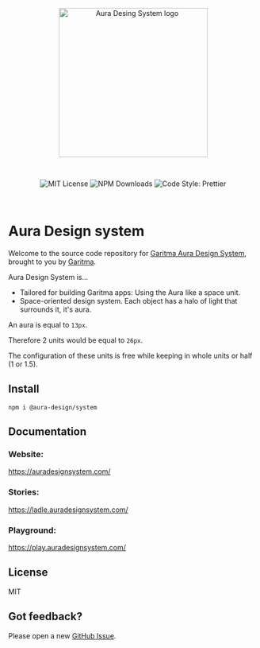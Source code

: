 <p align="center">
  <a href="https://auradesignsystem.con">
    <img src="https://images.prismic.io/garitma/fab89786-299e-4738-aa9e-738b8b29893f_aura-design-system-meditate.png?auto=compress,format?auto=format&w=320" alt="Aura Desing System logo" width="300" />
  </a>
</p>

<br>

<p align="center">
  <img alt="MIT License" src="https://img.shields.io/github/license/garitma/aura-design-system"/>
  <img alt="NPM Downloads" src="https://img.shields.io/npm/dt/aura-design"/>
  <img alt="Code Style: Prettier" src="https://img.shields.io/badge/code_style-prettier-ff69b4.svg?style=flat"/>
</p>
<br />

# Aura Design system

Welcome to the source code repository for
[Garitma Aura Design System](https://auradesignsystem.com/), brought to you by
[Garitma](https://garitma.com/).

Aura Design System is...

- Tailored for building Garitma apps: Using the Aura like a space unit.
- Space-oriented design system. Each object has a halo of light that surrounds
  it, it's aura.

An aura is equal to `13px`.

Therefore 2 units would be equal to `26px`.

The configuration of these units is free while keeping in whole units or half (1
or 1.5).

## Install

```
npm i @aura-design/system
```

## Documentation
### Website:
<a href="https://auradesignsystem.com/">https://auradesignsystem.com/</a>

### Stories:
<a href="https://ladle.auradesignsystem.com/">https://ladle.auradesignsystem.com/</a>

### Playground:
<a href="https://play.auradesignsystem.com/">https://play.auradesignsystem.com/</a>

## License

MIT

## Got feedback?

Please open a new
<a href="https://github.com/garitma/aura-design-system/issues">GitHub Issue</a>.
